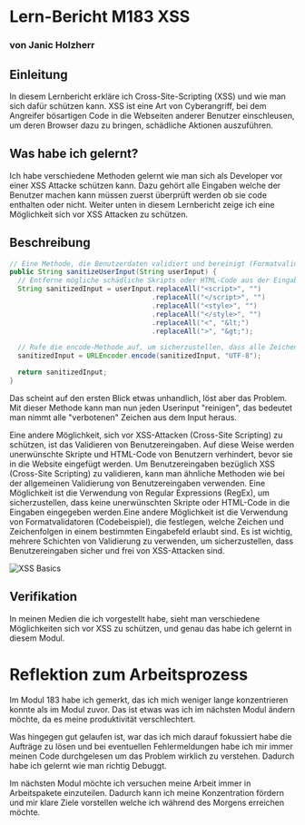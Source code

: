 # Lern-Bericht M183 XSS
### von Janic Holzherr

## Einleitung

In diesem Lernbericht erkläre ich Cross-Site-Scripting (XSS) und wie man sich dafür schützen kann. XSS ist eine Art von Cyberangriff, bei dem Angreifer bösartigen Code in die Webseiten anderer Benutzer einschleusen, um deren Browser dazu zu bringen, schädliche Aktionen auszuführen.

## Was habe ich gelernt?

Ich habe verschiedene Methoden gelernt wie man sich als Developer vor einer XSS Attacke schützen kann. Dazu gehört alle Eingaben welche der Benutzer machen kann müssen zuerst überprüft werden ob sie code enthalten oder nicht. Weiter unten in diesem Lernbericht zeige ich eine Möglichkeit sich vor XSS Attacken zu schützen.

## Beschreibung

```Java
// Eine Methode, die Benutzerdaten validiert und bereinigt (Formatvalidator)
public String sanitizeUserInput(String userInput) {
  // Entferne mögliche schädliche Skripts oder HTML-Code aus der Eingabe des Benutzers
  String sanitizedInput = userInput.replaceAll("<script>", "")
                                   .replaceAll("</script>", "")
                                   .replaceAll("<style>", "")
                                   .replaceAll("</style>", "")
                                   .replaceAll("<", "&lt;")
                                   .replaceAll(">", "&gt;");

  // Rufe die encode-Methode auf, um sicherzustellen, dass alle Zeichen, die in URLs verwendet werden können, korrekt codiert werden
  sanitizedInput = URLEncoder.encode(sanitizedInput, "UTF-8");

  return sanitizedInput;
}
```
Das scheint auf den ersten Blick etwas unhandlich, löst aber das Problem. Mit dieser Methode kann man nun jeden Userinput "reinigen", das bedeutet man nimmt alle "verbotenen" Zeichen aus dem Input heraus.

Eine andere Möglichkeit, sich vor XSS-Attacken (Cross-Site Scripting) zu schützen, ist das Validieren von Benutzereingaben. Auf diese Weise werden unerwünschte Skripte und HTML-Code von Benutzern verhindert, bevor sie in die Website eingefügt werden. Um Benutzereingaben bezüglich XSS (Cross-Site Scripting) zu validieren, kann man ähnliche Methoden wie bei der allgemeinen Validierung von Benutzereingaben verwenden. Eine Möglichkeit ist die Verwendung von Regular Expressions (RegEx), um sicherzustellen, dass keine unerwünschten Skripte oder HTML-Code in die Eingaben eingegeben werden.Eine andere Möglichkeit ist die Verwendung von Formatvalidatoren (Codebeispiel), die festlegen, welche Zeichen und Zeichenfolgen in einem bestimmten Eingabefeld erlaubt sind. Es ist wichtig, mehrere Schichten von Validierung zu verwenden, um sicherzustellen, dass Benutzereingaben sicher und frei von XSS-Attacken sind.

![XSS Basics](https://media.geeksforgeeks.org/wp-content/uploads/20190516152959/Cross-Site-ScriptingXSS.png)

## Verifikation

In meinen Medien die ich vorgestellt habe, sieht man verschiedene Möglichkeiten sich vor XSS zu schützen, und genau das habe ich gelernt in diesem Modul. 

# Reflektion zum Arbeitsprozess

Im Modul 183 habe ich gemerkt, das ich mich weniger lange konzentrieren konnte als im Modul zuvor. Das ist etwas was ich im nächsten Modul ändern möchte, da es meine produktivität verschlechtert.

Was hingegen gut gelaufen ist, war das ich mich darauf fokussiert habe die Aufträge zu lösen und bei eventuellen Fehlermeldungen habe ich mir immer meinen Code durchgelesen um das Problem wirklich zu verstehen. Dadurch habe ich gelernt wie man richtig Debuggt.

Im nächsten Modul möchte ich versuchen meine Arbeit immer in Arbeitspakete einzuteilen. Dadurch kann ich meine Konzentration fördern und mir klare Ziele vorstellen welche ich während des Morgens erreichen möchte.
